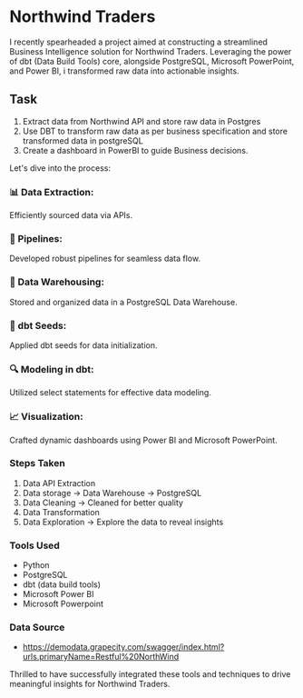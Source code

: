 # Northwind Traders 
I recently spearheaded a project aimed at constructing a streamlined Business Intelligence solution for Northwind Traders. Leveraging the power of dbt (Data Build Tools) core, alongside PostgreSQL, Microsoft PowerPoint, and Power BI, i transformed raw data into actionable insights.

## Task
1. Extract data from Northwind API and store raw data in Postgres
2. Use DBT to transform raw data as per business specification and store transformed data in postgreSQL
3. Create a dashboard in PowerBI to guide Business decisions.

Let's dive into the process:
### 📊 Data Extraction:
Efficiently sourced data via APIs.

### 🔧 Pipelines: 
Developed robust pipelines for seamless data flow.

### 💾 Data Warehousing: 
Stored and organized data in a PostgreSQL Data Warehouse.

### 🌱 dbt Seeds: 
Applied dbt seeds for data initialization.

### 🔍 Modeling in dbt: 
Utilized select statements for effective data modeling.

### 📈 Visualization: 
Crafted dynamic dashboards using Power BI and Microsoft PowerPoint.

### Steps Taken
1. Data API Extraction
2. Data storage → Data Warehouse → PostgreSQL
3. Data Cleaning → Cleaned for better quality
4. Data Transformation 
5. Data Exploration → Explore the data to reveal insights

### Tools Used
- Python
- PostgreSQL
- dbt (data build tools)
- Microsoft Power BI
- Microsoft Powerpoint 

### Data Source 
- https://demodata.grapecity.com/swagger/index.html?urls.primaryName=Restful%20NorthWind

Thrilled to have successfully integrated these tools and techniques to drive meaningful insights for Northwind Traders. 
